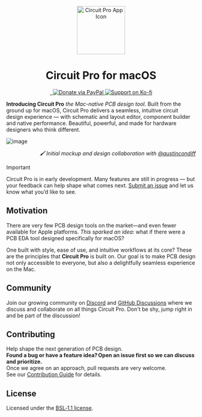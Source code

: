 <p align="center">
  <img width="128" alt="Circuit Pro App Icon" src="https://github.com/user-attachments/assets/7e9c9975-4ed7-4842-b3a1-0bae2e034c37" />
  <h1 align="center">Circuit Pro for macOS</h1>
</p>

<p align="center">
  <a aria-label="Follow Circuit Pro on X" href="https://x.com/CircuitProApp" target="_blank">
    <img alt="" src="https://img.shields.io/badge/Follow_@CircuitProApp-black.svg?style=for-the-badge&logo=X">
  </a>
  <a aria-label="Join the community on Discord" href="https://discord.gg/DS89GgqA8G" target="_blank">
    <img alt="" src="https://img.shields.io/badge/Join%20the%20community-black.svg?style=for-the-badge&logo=Discord">
  </a>
  <a aria-label="Support on PayPal" href="https://paypal.me/circuitproapp" target="_blank">
    <img alt="Donate via PayPal" src="https://img.shields.io/badge/Support%20on-PayPal-00457C?style=for-the-badge&logo=paypal&logoColor=white">
  </a>
  <a aria-label="Support on Ko-fi" href="https://ko-fi.com/circuitpro" target="_blank">
    <img alt="Support on Ko-fi" src="https://img.shields.io/badge/Support%20on-Ko--fi-29abe0?style=for-the-badge&logo=ko-fi&logoColor=white">
  </a>
</p>

<p><b>Introducing Circuit Pro</b> <i>the Mac-native PCB design tool</i>. Built from the ground up for macOS, Circuit Pro delivers a seamless, intuitive circuit design experience — with schematic and layout editor, component builder and native performance. Beautiful, powerful, and made for hardware designers who think different.</p>

![image](https://github.com/user-attachments/assets/00fe433c-92f3-4865-8f45-9271fdbaa43e)
<p align="right">
  <em>🖌️ Initial mockup and design collaboration with <a href="https://github.com/austincondiff">@austincondiff</a></em>
</p>

> [!IMPORTANT]
> Circuit Pro is in early development. Many features are still in progress — but your feedback can help shape what comes next. [Submit an issue](https://github.com/CircuitProApp/CircuitPro/issues) and let us know what you’d like to see.

## Motivation

<p>There are very few PCB design tools on the market—and even fewer available for Apple platforms. <i>This sparked an idea</i>: what if there were a PCB EDA tool designed specifically for macOS?</p>

<p>One built with style, ease of use, and intuitive workflows at its core? These are the principles that <strong>Circuit Pro</strong> is built on. Our goal is to make PCB design not only accessible to everyone, but also a delightfully seamless experience on the Mac.</p>

## Community

Join our growing community on [Discord](https://discord.gg/DS89GgqA8G) and [GitHub Discussions](https://github.com/orgs/CircuitProApp/discussions) where we discuss and collaborate on all things Circuit Pro. Don't be shy, jump right in and be part of the discussion!

## Contributing

Help shape the next generation of PCB design.  
**Found a bug or have a feature idea? Open an issue first so we can discuss and prioritize.**  
Once we agree on an approach, pull requests are very welcome.  
See our [Contribution Guide](https://github.com/CircuitProApp/CircuitPro/blob/main/CONTRIBUTING.md) for details.

## License

Licensed under the [BSL‑1.1 license](https://github.com/CircuitProApp/CircuitPro/blob/main/LICENSE.md).
